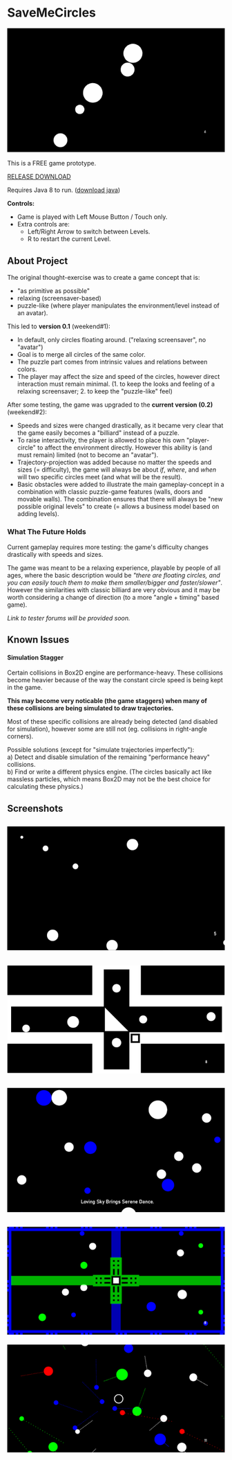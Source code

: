 # SaveMeCircles  
  
![main_preview](_screenshots/preview.gif)  
  
This is a FREE game prototype.  
  
[RELEASE DOWNLOAD](https://github.com/Dark-Gran/SaveMeCircles/releases/tag/0.2)  
  
Requires Java 8 to run. ([download java](https://www.java.com/en/download/))  

**Controls:**
- Game is played with Left Mouse Button / Touch only.
- Extra controls are:  
  - Left/Right Arrow to switch between Levels.
  - R to restart the current Level.
  
  
## About Project  
  
The original thought-exercise was to create a game concept that is:
- "as primitive as possible"
- relaxing (screensaver-based)
- puzzle-like (where player manipulates the environment/level instead of an avatar).  

This led to **version 0.1** (weekend#1):  
- In default, only circles floating around. ("relaxing screensaver", no "avatar")  
- Goal is to merge all circles of the same color.  
- The puzzle part comes from intrinsic values and relations between colors.  
- The player may affect the size and speed of the circles, however direct interaction must remain minimal. (1. to keep the looks and feeling of a relaxing screensaver; 2. to keep the "puzzle-like" feel)  

After some testing, the game was upgraded to the **current version (0.2)** (weekend#2):  
- Speeds and sizes were changed drastically, as it became very clear that the game easily becomes a "billiard" instead of a puzzle.
- To raise interactivity, the player is allowed to place his own "player-circle" to affect the environment directly. However this ability is (and must remain) limited (not to become an "avatar").
- Trajectory-projection was added because no matter the speeds and sizes (= difficulty), the game will always be about _if_, _where_, and _when_ will two specific circles meet (and what will be the result).
- Basic obstacles were added to illustrate the main gameplay-concept in a combination with classic puzzle-game features (walls, doors and movable walls). The combination ensures that there will always be "new possible original levels" to create (= allows a business model based on adding levels).
  
### What The Future Holds  
  
Current gameplay requires more testing: the game's difficulty changes drastically with speeds and sizes.  

The game was meant to be a relaxing experience, playable by people of all ages, where the basic description would be _"there are floating circles, and you can easily touch them to make them smaller/bigger and faster/slower"_.  
However the similarities with classic billiard are very obvious and it may be worth considering a change of direction (to a more "angle + timing" based game).

_Link to tester forums will be provided soon._  
  
  
## Known Issues  
  
#### Simulation Stagger
  
Certain collisions in Box2D engine are performance-heavy. These collisions become heavier because of the way the constant circle speed is being kept in the game.  
  
**This may become very noticable (the game staggers) when many of these collisions are being simulated to draw trajectories.**  
  
Most of these specific collisions are already being detected (and disabled for simulation), however some are still not (eg. collisions in right-angle corners).  
  
Possible solutions (except for "simulate trajectories imperfectly"):  
a) Detect and disable simulation of the remaining "performance heavy" collisions.  
b) Find or write a different physics engine. (The circles basically act like massless particles, which means Box2D may not be the best choice for calculating these physics.)  
  
  
## Screenshots
  
![preview1](_screenshots/screen0.png)  
---  
![preview2](_screenshots/screen2.png)  
---  
![preview3](_screenshots/screen1.png)  
---  
![preview4](_screenshots/screen4.png)  
---  
![preview5](_screenshots/screen3.png)  
  
  
